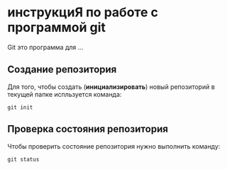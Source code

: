 # инструкциЯ по работе с программой git

Git это программа для ...

## Создание репозитория

Для того, чтобы создать (**инициализировать**) новый репозиторий в текущей папке испльзуется команда:

    git init

## Проверка состояния репозитория

Чтобы проверить состояние репозитория нужно выполнить команду:

    git status
